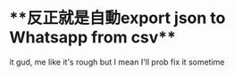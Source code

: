 
<h1>**反正就是自動export json to Whatsapp from csv**</h1>
it gud, me like
it's rough but I mean I'll prob fix it sometime
